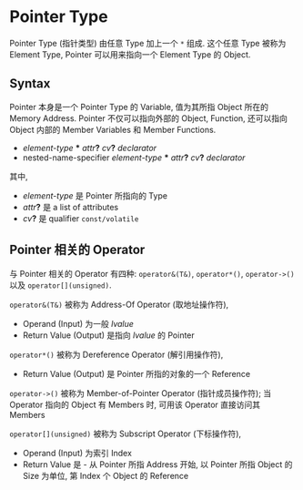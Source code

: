 # Pointer Type

Pointer Type (指针类型) 由任意 Type 加上一个 `*` 组成.
这个任意 Type 被称为 Element Type, Pointer 可以用来指向一个 Element Type 的 Object.

## Syntax

Pointer 本身是一个 Pointer Type 的 Variable, 值为其所指 Object 所在的 Memory Address.
Pointer 不仅可以指向外部的 Object, Function, 还可以指向 Object 内部的 Member Variables 和 Member Functions.

- *element-type* <b>*</b> *attr*<b>?</b> *cv*<b>?</b> *declarator*
- nested-name-specifier *element-type* <b>*</b> *attr*<b>?</b> *cv*<b>?</b> *declarator*

其中, 
- *element-type* 是 Pointer 所指向的 Type
- *attr*<b>?</b> 是 a list of attributes
- *cv*<b>?</b> 是 qualifier `const/volatile`

## Pointer 相关的 Operator

与 Pointer 相关的 Operator 有四种: `operator&(T&)`, `operator*()`, `operator->()` 以及 `operator[](unsigned)`.

`operator&(T&)` 被称为 Address-Of Operator (取地址操作符), 
- Operand (Input) 为一般 *lvalue*
- Return Value (Output) 是指向 *lvalue* 的 Pointer

`operator*()` 被称为 Dereference Operator (解引用操作符),
- Return Value (Output) 是 Pointer 所指的对象的一个 Reference

`operator->()` 被称为 Member-of-Pointer Operator (指针成员操作符); 
当 Operator 指向的 Object 有 Members 时, 可用该 Operator 直接访问其 Members

`operator[](unsigned)` 被称为 Subscript Operator (下标操作符),
- Operand (Input) 为索引 Index
- Return Value 是 - 从 Pointer 所指 Address 开始, 以 Pointer 所指 Object 的 Size 为单位, 第 Index 个 Object 的 Reference